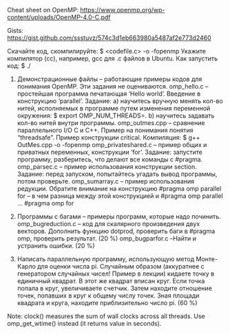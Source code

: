 Cheat sheet on OpenMP: https://www.openmp.org/wp-content/uploads/OpenMP-4.0-C.pdf​

Gists: https://gist.github.com/ssstuvz/574c3d1eb663980a5487af2e773d2460

Скачайте код, скомпилируйте:
$ <cc> <codefile.c> -o <executable> -fopenmp
Укажите компилятор (cc), например, gcc для .c файлов в Ubuntu.
Как запустить код:
$ ./<executable>

1. Демонстрационные файлы – работающие примеры кодов для понимания OpenMP. Эти задания не оцениваются.
omp_hello.c – простейшая программа печатающая ‘Hello world’. Введение в конструкцию ‘parallel’. Задание: а) научитесь вручную менять кол-во нитей, исполняемых в программе путем изменения переменной окружения:
$ export OMP_NUM_THREADS=<number you want>.
b) научитесь задавать кол-во нитей внутри программы.
omp_outmes.cpp – сравнение параллельного I/O C и C++. Пример на понимания понятия “threadsafe”. Пример конструкции critical. Компиляция:
$ g++ OutMes.cpp -o <executable> -fopenmp
omp_privateshared.c – пример общих и приватных переменных, конструкции ‘for’. Задание: запустите программу, разберитесь, что делают все команды с #pragma.
omp_parsec.c – пример использования конструкции section. Задание: перед запуском, попытайтесь угадать вывод программы, потом проверьте.
omp_sumarray.c – пример использования редукции. Обратите внимание на конструкцию #pragma omp parallel for – в чем разница между этой конструкцией и #pragma omp parallel … #pragma omp for
2. Программы с багами – примеры программ, которые надо починить.
omp_bugreduction.c – код для скалярного произведения двух векторов. Дополнить функцию dotprod, проверить баги в #pragma omp, проверить результат. (20 %)
omp_bugparfor.c –Найти и устранить ошибки. (20 %)

3. Написать параллельную программу, использующую метод Монте-Карло для оценки числа pi. Случайным образом (аккуратнее с генератором случайных чисел! Пример в лекции) кидаете точку в единичный квадрат. В этот же квадрат вписан круг. Если точка попала в круг, увеличиваете счетчик. Затем находите отношение точек, попавших в круг к общему числу точек. Зная площади квадрата и круга, находите приблизительно число pi. (60 %)

Note: clock() measures the sum of wall clocks across all threads. Use omp_get_wtime() instead (it returns value in seconds).
